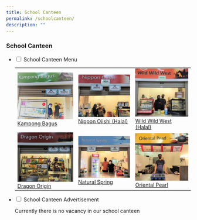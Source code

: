 ```yaml
---
title: School Canteen
permalink: /schoolcanteen/
description: ""
---
```

### School Canteen

<ul class="jekyllcodex_accordion">
  <li>
    <input id="accordion1" type="checkbox">
    <label for="accordion1">School Canteen Menu</label>
    <div>
			<p> 
			
			

| | | |
| --- | --- | --- |
| [![](/images/Kampong-Bagus-300x253.jpg) <br> Kampong Bagus](/kampong-bagus/) | [![](/images/Nippon-Oiishi-300x245.jpg) <br> Nippon Oiishi (Halal)](/nippon-oiishi/) | [![](/images/Wild-Wild-West-300x274.jpg)<br> Wild Wild West (Halal)](/wild-wild-west/) |
| [![](/images/Dragon-Origin-300x267.jpg)<br> Dragon Origin](/Dragon-origin/) | [![](/images/Natural-Spring-300x240.jpg)<br> Natural Spring](/natural-spring/) | [![](/images/Oriental-Pearl-300x271.jpg)<br> Oriental Pearl](/oriental-pearl/) |</p>
<p></p>
    </div>
	</li>  
  <li>
    <input id="accordion2" type="checkbox">
    <label for="accordion2">School Canteen Advertisement </label>
    <div>
		<p>	Currently there is no vacancy in our school canteen</p>

<p></p>

</div>
  </li>
</ul>